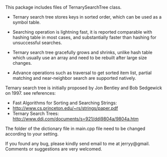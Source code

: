 This package includes files of TernarySearchTree class. 

* Ternary search tree stores keys in sorted order, which can be used as a symbol table.
 
* Searching operation is lightning fast, it is reported comparable with hashing table in most cases, and substantially faster than hashing for unsuccessful searches.

* Ternary search tree gracefully grows and shrinks, unlike hash table which usually use
an array and need to be rebuilt after large size changes.

* Advance operations such as traversal to get sorted item list, partial matching 
and near-neighbor search are supported natively.

Ternary search tree is initially proposed by Jon Bentley and Bob Sedgewick on 1997.
see references: 
* Fast Algorithms for Sorting and Searching Strings:     
* http://www.cs.princeton.edu/~rs/strings/paper.pdf
* Ternary Search Trees: http://www.ddj.com/documents/s=921/ddj9804a/9804a.htm

The folder of the dictionary file in main.cpp file need to be changed according to your setting.

If you found any bug, please kindly send email to me at jerryy@gmail. Comments or suggestions are very welcomed.
